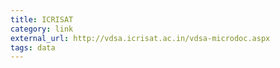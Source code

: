 ```yaml
---
title: ICRISAT
category: link
external_url: http://vdsa.icrisat.ac.in/vdsa-microdoc.aspx
tags: data
---
```

